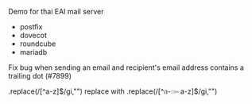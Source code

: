Demo for thai EAI mail server
- postfix
- dovecot
- roundcube
- mariadb


Fix bug when sending an email and recipient's email address contains a trailing dot (#7899)

.replace(/[^a-z]$/gi,"") replace with .replace(/[^ก-๛a-z]$/gi,"") 
